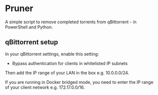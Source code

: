 Pruner
======

A simple script to remove completed torrents from qBittorrent - in PowerShell and Python.

## qBittorrent setup

In your qBittorrent settings, enable this setting:

* Bypass authentication for clients in whitelisted IP subnets

Then add the IP range of your LAN in the box e.g. 10.0.0.0/24.

If you are running in Docker bridged mode, you need to enter the IP range of your client network e.g. 172.17.0.0/16.
